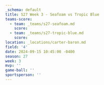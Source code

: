 ```yaml
---
_schema: default
title: S27 Week 3 - Seafoam vs Tropic Blue
teams-score:
  - team: _teams/s27-seafoam.md
    score:
  - team: _teams/s27-tropic-blue.md
    score:
location: _locations/carter-baron.md
field: '4'
date: 2024-09-15 10:45:00 -0400
season: 27
week: 3
mvp: ''
game-ball: ''
sportsperson: ''
---
```

